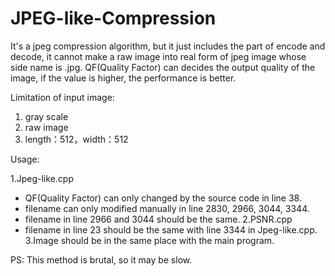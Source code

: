 # JPEG-like-Compression
It's a jpeg compression algorithm, but it just includes the part of encode and decode, it cannot make a raw image into real form of jpeg image whose side name is .jpg.
QF(Quality Factor) can decides the output quality of the image, if the value is higher, the performance is better.

Limitation of input image:
1. gray scale
2. raw image
3. length：512，width：512

Usage:

1.Jpeg-like.cpp
  * QF(Quality Factor) can only changed by the source code in line 38.
  * filename can only modified manually in line 2830, 2966, 3044, 3344.
  * filename in line 2966 and 3044 should be the same.
2.PSNR.cpp
  * filename in line 23 should be the same with line 3344 in Jpeg-like.cpp.
3.Image should be in the same place with the main program.

PS: This method is brutal, so it may be slow.

